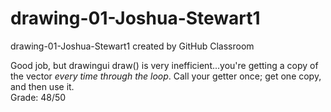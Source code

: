 # drawing-01-Joshua-Stewart1
drawing-01-Joshua-Stewart1 created by GitHub Classroom   

Good job, but drawingui draw() is very inefficient...you're getting a copy of the vector *every time through the loop*. Call your getter once; get one copy, and then use it.   
Grade: 48/50
